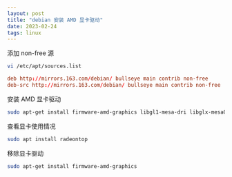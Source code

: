 ```yaml
---
layout: post
title: "debian 安装 AMD 显卡驱动"
date: 2023-02-24
tags: linux
---
```


添加 non-free 源

```bash
vi /etc/apt/sources.list
```

```conf
deb http://mirrors.163.com/debian/ bullseye main contrib non-free
deb-src http://mirrors.163.com/debian/ bullseye main contrib non-free
```

安装 AMD 显卡驱动

```bash
sudo apt-get install firmware-amd-graphics libgl1-mesa-dri libglx-mesa0 mesa-vulkan-drivers xserver-xorg-video-all mesa-opencl-icd
```

查看显卡使用情况

```bash
sudo apt install radeontop
```

移除显卡驱动

```bash
sudo apt-get install firmware-amd-graphics
```
